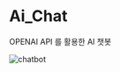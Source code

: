 # Ai_Chat
OPENAI API 를 활용한 AI 챗봇<br>

![chatbot](https://github.com/walesmin/Ai_Chat/assets/108342750/a0526b40-25b8-4c3a-99df-af8b8a20d1e1)
